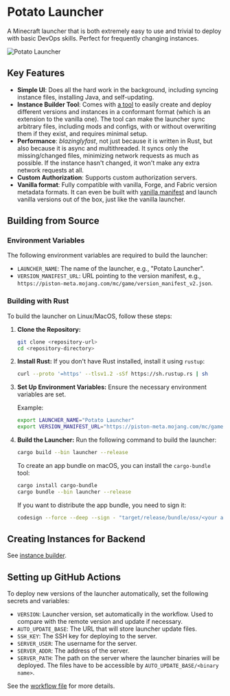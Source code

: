 # Potato Launcher

A Minecraft launcher that is both extremely easy to use and trivial to deploy with basic DevOps skills. Perfect for frequently changing instances.

![Potato Launcher](image.png)

## Key Features

- **Simple UI**: Does all the hard work in the background, including syncing instance files, installing Java, and self-updating.
- **Instance Builder Tool**: Comes with [a tool](instance_builder/) to easily create and deploy different versions and instances in a conformant format (which is an extension to the vanilla one). The tool can make the launcher sync arbitrary files, including mods and configs, with or without overwriting them if they exist, and requires minimal setup.
- **Performance**: _blazinglyfast_, not just because it is written in Rust, but also because it is async and multithreaded. It syncs only the missing/changed files, minimizing network requests as much as possible. If the instance hasn't changed, it won't make any extra network requests at all.
- **Custom Authorization**: Supports custom authorization servers.
- **Vanilla format**: Fully compatible with vanilla, Forge, and Fabric version metadata formats. It can even be built with [vanilla manifest](https://piston-meta.mojang.com/mc/game/version_manifest_v2.json) and launch vanilla versions out of the box, just like the vanilla launcher.

## Building from Source

### Environment Variables

The following environment variables are required to build the launcher:

- `LAUNCHER_NAME`: The name of the launcher, e.g., "Potato Launcher".
- `VERSION_MANIFEST_URL`: URL pointing to the version manifest, e.g., `https://piston-meta.mojang.com/mc/game/version_manifest_v2.json`.

### Building with Rust

To build the launcher on Linux/MacOS, follow these steps:

1. **Clone the Repository:**
   ```bash
   git clone <repository-url>
   cd <repository-directory>
   ```

2. **Install Rust:**
   If you don't have Rust installed, install it using `rustup`:
   ```bash
   curl --proto '=https' --tlsv1.2 -sSf https://sh.rustup.rs | sh
   ```

3. **Set Up Environment Variables:**
   Ensure the necessary environment variables are set.

   Example:
   ```bash
   export LAUNCHER_NAME="Potato Launcher"
   export VERSION_MANIFEST_URL="https://piston-meta.mojang.com/mc/game/version_manifest_v2.json"
   ```

4. **Build the Launcher:**
   Run the following command to build the launcher:
   ```bash
   cargo build --bin launcher --release
   ```

   To create an app bundle on macOS, you can install the `cargo-bundle` tool:
   ```bash
   cargo install cargo-bundle
   cargo bundle --bin launcher --release
   ```

   If you want to distribute the app bundle, you need to sign it:
   ```bash
   codesign --force --deep --sign - "target/release/bundle/osx/<your app name>.app"
   ```

## Creating Instances for Backend

See [instance builder](instance_builder/).

## Setting up GitHub Actions

To deploy new versions of the launcher automatically, set the following secrets and variables:

- `VERSION`: Launcher version, set automatically in the workflow. Used to compare with the remote version and update if necessary.
- `AUTO_UPDATE_BASE`: The URL that will store launcher update files.
- `SSH_KEY`: The SSH key for deploying to the server.
- `SERVER_USER`: The username for the server.
- `SERVER_ADDR`: The address of the server.
- `SERVER_PATH`: The path on the server where the launcher binaries will be deployed. The files have to be accessible by `AUTO_UPDATE_BASE/<binary name>`.

See the [workflow file](.github/workflows/deploy.yml) for more details.
